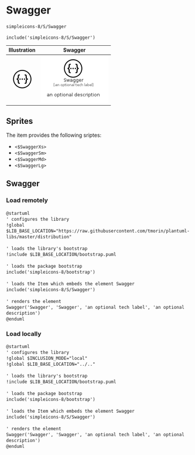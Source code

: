 # Swagger


```text
simpleicons-8/S/Swagger
```

```text
include('simpleicons-8/S/Swagger')
```



| Illustration | Swagger |
| :---: | :---: |
| ![illustration for Illustration](../../simpleicons-8/S/Swagger.png) | ![illustration for Swagger](../../simpleicons-8/S/Swagger.Local.png) |



## Sprites
The item provides the following sriptes:

- `<$SwaggerXs>`
- `<$SwaggerSm>`
- `<$SwaggerMd>`
- `<$SwaggerLg>`





## Swagger

### Load remotely
```plantuml
@startuml
' configures the library
!global $LIB_BASE_LOCATION="https://raw.githubusercontent.com/tmorin/plantuml-libs/master/distribution"

' loads the library's bootstrap
!include $LIB_BASE_LOCATION/bootstrap.puml

' loads the package bootstrap
include('simpleicons-8/bootstrap')

' loads the Item which embeds the element Swagger
include('simpleicons-8/S/Swagger')

' renders the element
Swagger('Swagger', 'Swagger', 'an optional tech label', 'an optional description')
@enduml
```

### Load locally
```plantuml
@startuml
' configures the library
!global $INCLUSION_MODE="local"
!global $LIB_BASE_LOCATION="../.."

' loads the library's bootstrap
!include $LIB_BASE_LOCATION/bootstrap.puml

' loads the package bootstrap
include('simpleicons-8/bootstrap')

' loads the Item which embeds the element Swagger
include('simpleicons-8/S/Swagger')

' renders the element
Swagger('Swagger', 'Swagger', 'an optional tech label', 'an optional description')
@enduml
```

